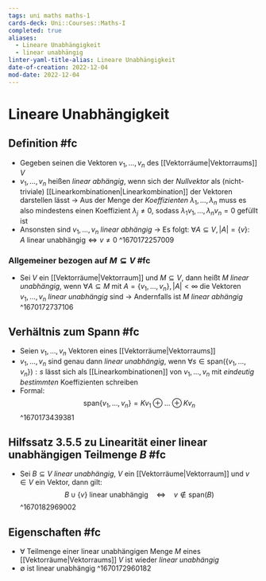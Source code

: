 ```yaml
---
tags: uni maths maths-1
cards-deck: Uni::Courses::Maths-I
completed: true
aliases:
  - Lineare Unabhängigkeit
  - linear unabhängig
linter-yaml-title-alias: Lineare Unabhängigkeit
date-of-creation: 2022-12-04
mod-date: 2022-12-04
---
```


# Lineare Unabhängigkeit

## Definition #fc
- Gegeben seinen die Vektoren $v_1,\dots,v_n$ des [[Vektorräume|Vektorraums]] $V$
- $v_1,\dots,v_n$ heißen *linear abhängig*, wenn sich der *Nullvektor* als (nicht-triviale) [[Linearkombinationen|Linearkombination]] der Vektoren darstellen lässt
	→ Aus der Menge der *Koeffizienten* $\lambda_1,\dots,\lambda_n$ muss es also mindestens einen Koeffizient $\lambda_j\neq0,$ sodass $\lambda_1v_1,\dots,\lambda_nv_n=0$ gefüllt ist
- Ansonsten sind $v_1,\dots,v_n$ *linear abhängig*
	→ Es folgt: $\forall A\subseteq V,|A|=\{v\}:\quad A\text{ linear unabhängig}\Leftrightarrow v\neq0$
^1670172257009

### Allgemeiner bezogen auf $M\subseteq V$ #fc
- Sei $V$ ein [[Vektorräume|Vektorraum]] und $M\subseteq V,$ dann heißt $M$ *linear unabhängig*, wenn $\forall A\subseteq M$ mit $A=\{v_1,\dots,v_n\},|A|<\infty$ die Vektoren $v_1,\dots,v_n$ *linear unabhängig* sind
	→ Andernfalls ist $M$ *linear abhängig*
^1670172737106

## Verhältnis zum Spann #fc
- Seien $v_1,\dots,v_n$ Vektoren eines [[Vektorräume|Vektorraums]]
- $v_1,\dots,v_n$ sind genau dann *linear unabhängig*, wenn $\forall s\in\text{span}(\{v_1,\dots,v_n\}):s$ lässt sich als [[Linearkombinationen]] von $v_1,\dots,v_n$ mit *eindeutig bestimmten* Koeffizienten schreiben
- Formal:
$$\text{span}\{v_1,\dots,v_n\}=Kv_1\oplus\dots\oplus Kv_n$$
^1670173439381

## Hilfssatz 3.5.5 zu Linearität einer linear unabhängigen Teilmenge $B$ #fc
- Sei $B\subseteq V$ *linear unabhängig*, $V$ ein [[Vektorräume|Vektorraum]] und $v\in V$ ein Vektor, dann gilt: $$B\cup\{v\}\text{ linear unabhängig}\quad\Leftrightarrow\quad v\notin\text{span}(B)$$
^1670182969002

## Eigenschaften #fc
- $\forall$ Teilmenge einer linear unabhängigen Menge $M$ eines [[Vektorräume|Vektorraums]] $V$ ist wieder *linear unabhängig*
- $\emptyset$ ist linear unabhängig
^1670172960182
